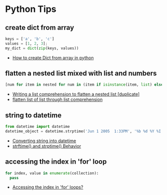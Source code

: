 # Python Tips

## create dict from array
```python
keys = ['a', 'b', 'c']
values = [1, 2, 3];
my_dict = dict(zip(keys, values))
```
  - [How to create Dict from array in python](https://stackoverflow.com/questions/9793603/how-to-create-dict-from-array-in-python)

## flatten a nested list mixed with list and numbers
```python
[num for item in nested for num in (item if isinstance(item, list) else (item,))]
```
  - [Writing a list comprehension to flatten a nested list [duplicate]](https://stackoverflow.com/questions/44417443/writing-a-list-comprehension-to-flatten-a-nested-list)
  - [flatten list of list through list comprehension](https://stackoverflow.com/questions/17338913/flatten-list-of-list-through-list-comprehension)

## string to datetime
```python
from datetime import datetime
datetime_object = datetime.strptime('Jun 1 2005  1:33PM', '%b %d %Y %I:%M%p')
```

  - [Converting string into datetime](https://stackoverflow.com/questions/466345/converting-string-into-datetime)
  - [strftime() and strptime() Behavior](https://docs.python.org/3/library/datetime.html#strftime-strptime-behavior)

## accessing the index in 'for' loop
```python
for index, value in enumerate(collection):
  pass
```
* [Accessing the index in 'for' loops?](https://stackoverflow.com/questions/522563/accessing-the-index-in-for-loops)
